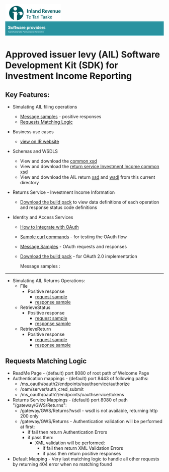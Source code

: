 ![IRD logo](../../Images/IRlogo.gif)
![Software Dev](../../Images/SoftwareDev.png)

Approved issuer levy (AIL) Software Development Kit (SDK) for Investment Income Reporting
=======================================

Key Features:
-------------

- Simulating AIL filing operations
    - [Message samples](#message-samples-) - positive responses
	- [Requests Matching Logic](#requests-matching-logic)
	
- Business use cases
	- [view on IR website](https://www.ird.govt.nz/resources/xxx/III-AIL-business-use-cases-worked-examples.pdf)
	
- Schemas and WSDLS
	- View and download the [common xsd](../../Schema%20-%20Common/)
	- View and download the [return service Investment Income common xsd](../../Service%20-%20Return/Latest/)
	- View and download the AIL return [xsd](ReturnAIL.v1.xsd) and [wsdl](ReturnsAILDevWsdl.wsdl) from this current directory
	
- Returns Service - Investment Income Information 
	- [Download the build pack](../../Service%20-%20Return/Latest/Gateway%20Services%20Build%20Pack%20-%20Return%20Service.pdf) to view data definitions of each operation and response status code definitions
	
- Identity and Access Services
	- [How to Integrate with OAuth](../../Service%20-%20Identity%20and%20Access/Latest/OAuth%20Authentication%20-%20How%20to%20Integrate.md)
	- [Sample curl commands](../../Service%20-%20Identity%20and%20Access/Latest/OAuth%20Authentication%20-%20How%20to%20Integrate.md) - for testing the OAuth flow
	- [Message Samples](../../Service%20-%20Identity%20and%20Access/Latest/) - OAuth requests and responses
	- [Download the build pack](../../Service%20-%20Identity%20and%20Access/Latest/Build%20pack%20-%20Identity%20and%20Access%20Services.pdf) - for OAuth 2.0 implementation   

      Message samples :
-----------------

- Simulating AIL Returns Operations:
    - File
        - Positive response
            - [request sample](sample%20messages/body-ail-returnfile-request.xml)
            - [response sample](sample%20messages/body-ail-returnfile-response.xml)
    - RetrieveStatus
        - Positive response
            - [request sample](sample%20messages/body-ail-returnstatus-request.xml)
            - [response sample](sample%20messages/body-ail-returnstatus-response.xml)
    - RetrieveReturn
        - Positive response
            - [request sample](sample%20messages/body-ail-retrievereturn-request.xml)
            - [response sample](sample%20messages/body-ail-retrievereturn-response.xml)

            
Requests Matching Logic
-----------------------

- ReadMe Page - (default) port 8080 of root path of Welcome Page
- Authentication mappings - (default) port 8443 of following paths:
    - /ms_oauth/oauth2/endpoints/oauthservice/authorize
    - /oam/server/auth_cred_submit
    - /ms_oauth/oauth2/endpoints/oauthservice/tokens
- Returns Service Mappings - (default) port 8080 of path "/gateway/GWS/Returns":
    - /gateway/GWS/Returns?wsdl - wsdl is not available, returning http 200 only
    - /gateway/GWS/Returns - Authentication validation will be performed at first:
        - if fail then return Authentication Errors
        - if pass then:
            - XML validation will be performed:
                - if fail then return XML Validation Errors
                - if pass then return positive responses
- Default Mapping - Very last matching logic to handle all other requests by returning 404 error when no matching found